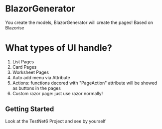 # BlazorGenerator
You create the models, BlazorGenerator will create the pages!
Based on Blazorise 

# What types of UI handle?
 1. List Pages
 2. Card Pages
 3. Worksheet Pages
 4. Auto add menu via Attribute
 5. Actions: functions decored with "PageAction" attribute will be showed as buttons in the pages
 6. Custom razor page: just use razor normally!
## Getting Started
Look at the TestNet6 Project and see by yourself

